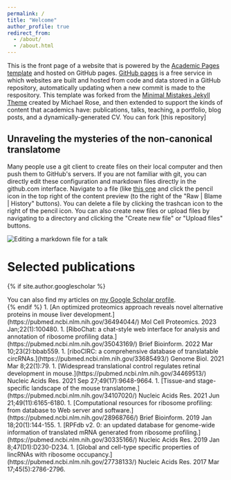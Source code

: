 ```yaml
---
permalink: /
title: "Welcome"
author_profile: true
redirect_from: 
  - /about/
  - /about.html
---
```


This is the front page of a website that is powered by the [Academic Pages template](https://github.com/academicpages/academicpages.github.io) and hosted on GitHub pages. [GitHub pages](https://pages.github.com) is a free service in which websites are built and hosted from code and data stored in a GitHub repository, automatically updating when a new commit is made to the respository. This template was forked from the [Minimal Mistakes Jekyll Theme](https://mmistakes.github.io/minimal-mistakes/) created by Michael Rose, and then extended to support the kinds of content that academics have: publications, talks, teaching, a portfolio, blog posts, and a dynamically-generated CV. You can fork [this repository]

Unraveling the mysteries of the non-canonical translatome
------
Many people use a git client to create files on their local computer and then push them to GitHub's servers. If you are not familiar with git, you can directly edit these configuration and markdown files directly in the github.com interface. Navigate to a file (like [this one](https://github.com/academicpages/academicpages.github.io/blob/master/_talks/2012-03-01-talk-1.md) and click the pencil icon in the top right of the content preview (to the right of the "Raw | Blame | History" buttons). You can delete a file by clicking the trashcan icon to the right of the pencil icon. You can also create new files or upload files by navigating to a directory and clicking the "Create new file" or "Upload files" buttons. 

![Editing a markdown file for a talk](/images/editing-talk.png)

Selected publications
======
{% if site.author.googlescholar %}
  <div class="wordwrap">You can also find my articles on <a href="{{site.author.googlescholar}}">my Google Scholar profile</a>.</div>
{% endif %}
1. [An optimized proteomics approach reveals novel alternative proteins in mouse liver development.](https://pubmed.ncbi.nlm.nih.gov/36494044/) Mol Cell Proteomics. 2023 Jan;22(1):100480.
1. [RiboChat: a chat-style web interface for analysis and annotation of ribosome profiling data.](https://pubmed.ncbi.nlm.nih.gov/35043169/) Brief Bioinform. 2022 Mar 10;23(2):bbab559.
1. [riboCIRC: a comprehensive database of translatable circRNAs.](https://pubmed.ncbi.nlm.nih.gov/33685493/) Genome Biol. 2021 Mar 8;22(1):79.
1. [Widespread translational control regulates retinal development in mouse.](https://pubmed.ncbi.nlm.nih.gov/34469513/) Nucleic Acids Res. 2021 Sep 27;49(17):9648-9664.
1. [Tissue-and stage-specific landscape of the mouse translatome.](https://pubmed.ncbi.nlm.nih.gov/34107020/) Nucleic Acids Res. 2021 Jun 21;49(11):6165-6180.
1. [Computational resources for ribosome profiling: from database to Web server and software.](https://pubmed.ncbi.nlm.nih.gov/28968766/) Brief Bioinform. 2019 Jan 18;20(1):144-155.
1. [RPFdb v2. 0: an updated database for genome-wide information of translated mRNA generated from ribosome profiling.](https://pubmed.ncbi.nlm.nih.gov/30335166/) Nucleic Acids Res. 2019 Jan 8;47(D1):D230-D234.
1. [Global and cell-type specific properties of lincRNAs with ribosome occupancy.](https://pubmed.ncbi.nlm.nih.gov/27738133/) Nucleic Acids Res. 2017 Mar 17;45(5):2786-2796.   
